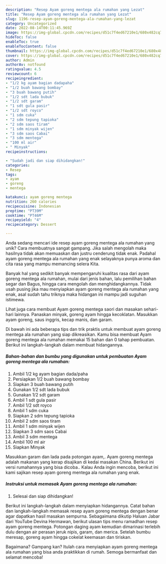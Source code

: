 ```yaml
---
description: "Resep Ayam goreng mentega ala rumahan yang Lezat"
title: "Resep Ayam goreng mentega ala rumahan yang Lezat"
slug: 1196-resep-ayam-goreng-mentega-ala-rumahan-yang-lezat
category: Uncategorized
date: 2022-08-14T00:11:45.969Z
image: https://img-global.cpcdn.com/recipes/d51c7f4ed67210e1/680x482cq70/ayam-goreng-mentega-ala-rumahan-foto-resep-utama.jpg
hideToc: false
enableToc: true
enableTocContent: false
thumbnail: https://img-global.cpcdn.com/recipes/d51c7f4ed67210e1/680x482cq70/ayam-goreng-mentega-ala-rumahan-foto-resep-utama.jpg
cover: https://img-global.cpcdn.com/recipes/d51c7f4ed67210e1/680x482cq70/ayam-goreng-mentega-ala-rumahan-foto-resep-utama.jpg
author: Admin
authorAv: notfound
ratingvalue: 4.5
reviewcount: 6
recipeingredient:
- "1/2 kg ayam bagian dadapaha"
- "1/2 buah bawang bombay"
- "3 buah bawang putih"
- "1/2 sdt lada bubuk"
- "1/2 sdt garam"
- "1 sdt gula pasir"
- "1/2 sdt royco"
- "1 sdm cuka"
- "2 sdm tepung tapioka"
- "2 sdm saos tiram"
- "1 sdm minyak wijen"
- "3 sdm saos Cabai"
- "3 sdm mentega"
- "100 ml air"
- " Minyak"
recipeinstructions:

- "Sudah jadi dan siap dihidangkan!"
categories:
- Resep
tags:
- ayam
- goreng
- mentega

katakunci: ayam goreng mentega 
nutrition: 260 calories
recipecuisine: Indonesian
preptime: "PT39M"
cooktime: "PT46M"
recipeyield: "4"
recipecategory: Dessert

---
```





Anda sedang mencari ide resep ayam goreng mentega ala rumahan yang unik? Cara membuatnya sangat gampang. Jika salah mengolah maka hasilnya tidak akan memuaskan dan justru cenderung tidak enak. Padahal ayam goreng mentega ala rumahan yang enak selayaknya punya aroma dan cita rasa yang mampu memancing selera Kita.





Banyak hal yang sedikit banyak mempengaruhi kualitas rasa dari ayam goreng mentega ala rumahan, mulai dari jenis bahan, lalu pemilihan bahan segar dan Bagus, hingga cara mengolah dan menghidangkannya. Tidak usah pusing jika mau menyiapkan ayam goreng mentega ala rumahan yang enak,      asal sudah tahu triknya maka hidangan ini mampu jadi suguhan istimewa.














Lihat juga cara membuat Ayam goreng mentega saori dan masakan sehari-hari lainnya. Panaskan minyak, goreng ayam hingga kecoklatan. Masukkan ayam goreng, saus inggris, kecap manis, dan garam.






Di bawah ini ada beberapa tips dan trik praktis untuk membuat ayam goreng mentega ala rumahan yang siap dikreasikan. Kamu bisa membuat Ayam goreng mentega ala rumahan memakai 15 bahan dan 0 tahap pembuatan. Berikut ini langkah-langkah dalam membuat hidangannya.

<!--inarticleads1-->

##### Bahan-bahan dan bumbu yang digunakan untuk pembuatan Ayam goreng mentega ala rumahan:

1. Ambil 1/2 kg ayam bagian dada/paha
1. Persiapkan 1/2 buah bawang bombay
1. Siapkan 3 buah bawang putih
1. Gunakan 1/2 sdt lada bubuk
1. Gunakan 1/2 sdt garam
1. Ambil 1 sdt gula pasir
1. Ambil 1/2 sdt royco
1. Ambil 1 sdm cuka
1. Siapkan 2 sdm tepung tapioka
1. Ambil 2 sdm saos tiram
1. Ambil 1 sdm minyak wijen
1. Siapkan 3 sdm saos Cabai
1. Ambil 3 sdm mentega
1. Ambil 100 ml air
1. Siapkan  Minyak


Masukkan garam dan lada pada potongan ayam,. Ayam goreng mentega adalah makanan yang kerap disajikan di kedai masakan China. Berikut ini versi rumahannya yang bisa dicoba.. Kalau Anda ingin mencoba, berikut ini kami sajikan resep ayam goreng mentega ala rumahan yang enak. 

<!--inarticleads2-->

##### Instruksi untuk memasak Ayam goreng mentega ala rumahan:


1. Selesai dan siap dihidangkan!

Berikut ini langkah-langkah dalam menyiapkan hidangannya. Catat bahan dan langkah-langkah memasak resep ayam goreng mentega dengan benar agar dapatkan hasil masakan sempurna. Sebagaimana dikutip Haluan Jabar dari YouTube Devina Hermawan, berikut ulasan tips menu ramadhan resep ayam goreng mentega. Potongan daging ayam kemudian dimarinasi terlebih dulu dengan air perasan jeruk nipis, garam, dan merica. Setelah bumbu meresap, goreng ayam hingga cokelat keemasan dan tiriskan. 

Bagaimana? Gampang kan? Itulah cara menyiapkan ayam goreng mentega ala rumahan yang bisa anda praktikkan di rumah. Semoga bermanfaat dan selamat mencoba!
